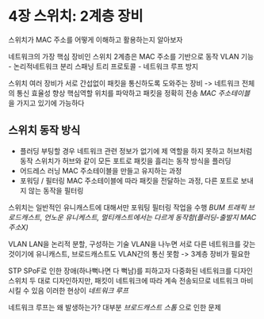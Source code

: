 # 4장 스위치: 2계층 장비

스위치가 MAC 주소를 어떻게 이해하고 활용하는지 알아보자

네트워크의 가장 핵심 장비인 스위치 2계층은 MAC 주소를 기반으로 동작
VLAN 기능 - 논리적네트워크 분리
스패닝 트리 프로토콜 - 네트워크 루프 방지

스위치
여러 장비가 서로 간섭없이 패킷을 통신하도록 도와주는 장비 -> 네트워크 전체의 통신 효율성 향상
핵심역할 위치를 파악하고 패킷을 정확히 전송 _MAC 주소테이블_ 을 가지고 있기에 가능하다


## 스위치 동작 방식
- 플러딩
  부팅할 경우 네트워크 관련 정보가 없기에 제 역할을 하지 못하고 허브처럼 동작
  스위치가 허브와 같이 모든 포트로 패킷을 흘리는 동작 방식을 플러딩
- 어드레스 러닝
  MAC 주소테이블을 만들고 유지하는 과정
- 포워딩 / 필터링
  MAC 주소테이블에 따라 패킷을 전달하는 과정, 다른 포트로 보내지 않는 동작을 필터링

스위치는 일반적인 유니캐스트에 대해서만 포워팅 필터링 작업을 수행
_BUM 트래픽 브로드캐스트, 언노운 유니케스트, 멀티캐스트에서는 다르게 동작함(플러딩-출발지 MAC 주소X)_

VLAN
LAN을 논리적 분할, 구성하는 기술
VLAN을 나누면 서로 다른 네트워크를 갖는 것이기에 유니캐스트, 브로드캐스트도 VLAN간의 통신 못함 -> 3계층 장비가 필요한

STP
SPoF로 인한 장애(하나뻑나면 다 뻑남)를 피하고자 다중화된 네트워크를 디자인
스위치 두 대로 디자인하지만, 패킷이 네트워크에 따라 계속 전송되므로 네트워크 마비시킬 수 있음 이러한 현상이 _네트워크 루프_

네트워크 루프는 왜 발생하는가? 
대부분 _브로드캐스트 스톰_ 으로 인한 문제


